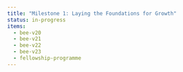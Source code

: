 ```yaml
---
title: "Milestone 1: Laying the Foundations for Growth"
status: in-progress
items:
  - bee-v20
  - bee-v21
  - bee-v22
  - bee-v23
  - fellowship-programme
---
```

